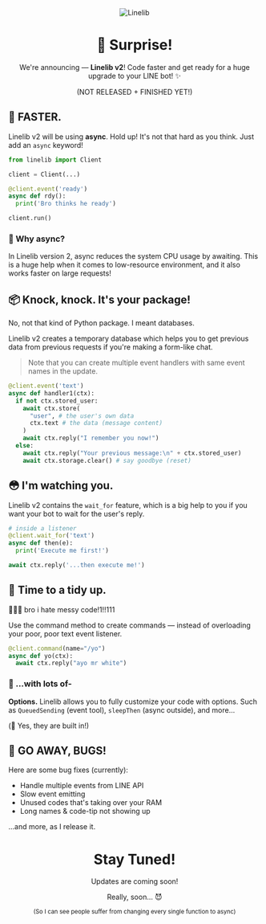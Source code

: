 

<div align="center">
  <img src="https://user-images.githubusercontent.com/90096971/198866047-361e88b7-d824-4736-a008-5c364e03e819.png" alt="Linelib" />

# :tada: Surprise!
We're announcing — **Linelib v2**! Code faster and get ready for a huge upgrade to your LINE bot! :sparkles:

(NOT RELEASED + FINISHED YET!)

</div>

## 💪 FASTER.
Linelib v2 will be using **async**. Hold up! It's not that hard as you think. Just add an `async` keyword!

```py
from linelib import Client

client = Client(...)

@client.event('ready')
async def rdy():
  print('Bro thinks he ready')

client.run()
```

### 🤔️ Why async?
In Linelib version 2, async reduces the system CPU usage by awaiting. This is a huge help when it comes to low-resource environment, and it also works faster on large requests!

## 📦 Knock, knock. It's your package!
No, not that kind of Python package. I meant databases.

Linelib v2 creates a temporary database which helps you to get previous data from previous requests if you're making a form-like chat.

> Note that you can create multiple event handlers with same event names in the update.
```py
@client.event('text')
async def handler1(ctx):
  if not ctx.stored_user:
    await ctx.store(
      "user", # the user's own data
      ctx.text # the data (message content)
    )
    await ctx.reply("I remember you now!")
  else:
    await ctx.reply("Your previous message:\n" + ctx.stored_user)
    await ctx.storage.clear() # say goodbye (reset)
```

## 😳 I'm watching you.
Linelib v2 contains the `wait_for` feature, which is a big help to you if you want your bot to wait for the user's reply.

```py
# inside a listener
@client.wait_for('text')
async def then(e):
  print('Execute me first!')

await ctx.reply('...then execute me!')
```

## 🧹 Time to a tidy up.
🤬🤬😤 bro i hate messy code!1!!111

Use the command method to create commands — instead of overloading your poor, poor text event listener.

```py
@client.command(name="/yo")
async def yo(ctx):
  await ctx.reply("ayo mr white")
```

### 🙈 ...with lots of-
**Options.** Linelib allows you to fully customize your code with options. Such as `QueuedSending` (event tool), `sleepThen` (async outside), and more...

(🤩 Yes, they are built in!)

## 🐛 GO AWAY, BUGS!
Here are some bug fixes (currently):

- Handle multiple events from LINE API
- Slow event emitting
- Unused codes that's taking over your RAM
- Long names & code-tip not showing up

...and more, as I release it.

<div align="center">

# Stay Tuned!
Updates are coming soon!

Really, soon... 😈

<sub>(So I can see people suffer from changing every single function to async)</sub>

</div>
